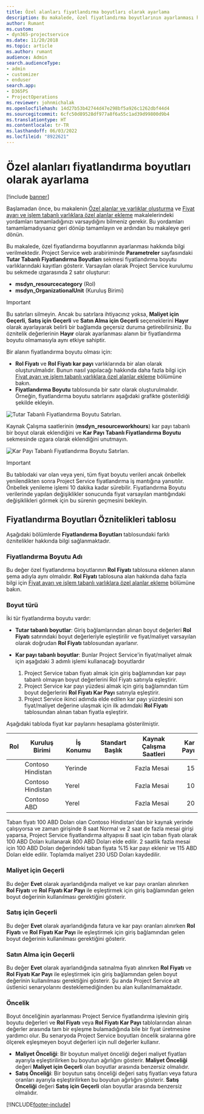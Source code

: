 ```yaml
---
title: Özel alanları fiyatlandırma boyutları olarak ayarlama
description: Bu makalede, özel fiyatlandırma boyutlarının ayarlanması hakkında bilgi verilmektedir.
author: Rumant
ms.custom:
- dyn365-projectservice
ms.date: 11/20/2018
ms.topic: article
ms.author: rumant
audience: Admin
search.audienceType:
- admin
- customizer
- enduser
search.app:
- D365PS
- ProjectOperations
ms.reviewer: johnmichalak
ms.openlocfilehash: 14d27b53b42744d47e298bf5a926c1262dbf44d4
ms.sourcegitcommit: 6cfc50d89528df977a8f6a55c1ad39d99800d9b4
ms.translationtype: HT
ms.contentlocale: tr-TR
ms.lasthandoff: 06/03/2022
ms.locfileid: "8922621"
---
```

# <a name="setting-up-custom-fields-as-pricing-dimensions"></a>Özel alanları fiyatlandırma boyutları olarak ayarlama 

[!include [banner](../includes/psa-now-project-operations.md)]

Başlamadan önce, bu makalenin [Özel alanlar ve varlıklar oluşturma](create-custom-fields-entities.md) ve [Fiyat ayarı ve işlem tabanlı varlıklara özel alanlar ekleme](field-references.md) makalelerindeki yordamları tamamladığınızı varsaydığını bilmeniz gerekir. Bu yordamları tamamlamadıysanız geri dönüp tamamlayın ve ardından bu makaleye geri dönün. 

Bu makalede, özel fiyatlandırma boyutlarının ayarlanması hakkında bilgi verilmektedir. Project Service web arabiriminde **Parametreler** sayfasındaki **Tutar Tabanlı Fiyatlandırma Boyutları** sekmesi fiyatlandırma boyutu varlıklarındaki kayıtları gösterir. Varsayılan olarak Project Service kurulumu bu sekmede ızgarasında 2 satır oluşturur:

- **msdyn_resourcecategory** (Rol)
- **msdyn_OrganizationalUnit** (Kuruluş Birimi)

> [!IMPORTANT]
> Bu satırları silmeyin. Ancak bu satırlara ihtiyacınız yoksa, **Maliyet için Geçerli**, **Satış için Geçerli** ve **Satın Alma için Geçerli** seçeneklerini **Hayır** olarak ayarlayarak belirli bir bağlamda geçersiz duruma getirebilirsiniz. Bu öznitelik değerlerinin **Hayır** olarak ayarlanması alanın bir fiyatlandırma boyutu olmamasıyla aynı etkiye sahiptir.

Bir alanın fiyatlandırma boyutu olması için:

- **Rol Fiyatı** ve **Rol Fiyatı kar payı** varlıklarında bir alan olarak oluşturulmalıdır. Bunun nasıl yapılacağı hakkında daha fazla bilgi için [Fiyat ayarı ve işlem tabanlı varlıklara özel alanlar ekleme](field-references.md) bölümüne bakın.
- **Fiyatlandırma Boyutu** tablosunda bir satır olarak oluşturulmalıdır. Örneğin, fiyatlandırma boyutu satırlarını aşağıdaki grafikte gösterildiği şekilde ekleyin. 

![Tutar Tabanlı Fiyatlandırma Boyutu Satırları.](media/Amt-based-PD.png)

Kaynak Çalışma saatlerinin (**msdyn_resourceworkhours**) kar payı tabanlı bir boyut olarak eklendiğini ve **Kar Payı Tabanlı Fiyatlandırma Boyutu** sekmesinde ızgara olarak eklendiğini unutmayın.

![Kar Payı Tabanlı Fiyatlandırma Boyutu Satırları.](media/Markup-based-PD.png)

> [!IMPORTANT]
> Bu tablodaki var olan veya yeni, tüm fiyat boyutu verileri ancak önbellek yenilendikten sonra Project Service fiyatlandırma iş mantığına yansıtılır. Önbellek yenileme işlemi 10 dakika kadar sürebilir. Fiyatlandırma Boyutu verilerinde yapılan değişiklikler sonucunda fiyat varsayılan mantığındaki değişiklikleri görmek için bu sürenin geçmesini bekleyin.


## <a name="attributes-of-the-pricing-dimensions-table"></a>Fiyatlandırma Boyutları Öznitelikleri tablosu
Aşağıdaki bölümlerde **Fiyatlandırma Boyutları** tablosundaki farklı öznitelikler hakkında bilgi sağlanmaktadır.

### <a name="pricing-dimension-name"></a>Fiyatlandırma Boyutu Adı
Bu değer özel fiyatlandırma boyutlarının **Rol Fiyatı** tablosuna eklenen alanın şema adıyla aynı olmalıdır. **Rol Fiyatı** tablosuna alan hakkında daha fazla bilgi için [Fiyat ayarı ve işlem tabanlı varlıklara özel alanlar ekleme](field-references.md) bölümüne bakın.

### <a name="type-of-dimension"></a>Boyut türü
İki tür fiyatlandırma boyutu vardır:
  
  - **Tutar tabanlı boyutlar**: Giriş bağlamlarından alınan boyut değerleri **Rol Fiyatı** satırındaki boyut değerleriyle eşleştirilir ve fiyat/maliyet varsayılan olarak doğrudan **Rol Fiyatı** tablosundan ayarlanır.
  - **Kar payı tabanlı boyutlar**: Bunlar Project Service'in fiyat/maliyet almak için aşağıdaki 3 adımlı işlemi kullanacağı boyutlardır
 
    1. Project Service taban fiyatı almak için giriş bağlamından kar payı tabanlı olmayan boyut değerlerini Rol Fiyatı satırıyla eşleştirir.
    2. Project Service kar payı yüzdesi almak için giriş bağlamından tüm boyut değerlerini **Rol Fiyatı Kar Payı** satırıyla eşleştirir.
    3. Project Service ikinci adımda elde edilen kar payı yüzdesini son fiyat/maliyet değerine ulaşmak için ilk adımdaki **Rol Fiyatı** tablosundan alınan taban fiyatla eşleştirir.
   
   Aşağıdaki tabloda fiyat kar paylarını hesaplama gösterilmiştir.
  
| Rol        | Kuruluş Birimi    |İş Konumu      |Standart Başlık      |Kaynak Çalışma Saatleri      |  Kar Payı|
| ------------|-------------|-------------------|--------------------|-------------------------|--------:|
|             | Contoso Hindistan|Yerinde            |                    |Fazla Mesai                 |15     |
|             | Contoso Hindistan|Yerel             |                    |Fazla Mesai                 |10     |
|             | Contoso ABD   |Yerel             |                    |Fazla Mesai                 |20     |


Taban fiyatı 100 ABD Doları olan Contoso Hindistan'dan bir kaynak yerinde çalışıyorsa ve zaman girişinde 8 saat Normal ve 2 saat de fazla mesai girişi yaparsa, Project Service fiyatlandırma altyapısı 8 saat için taban fiyatı olarak 100 ABD Doları kullanarak 800 ABD Doları elde edilir. 2 saatlik fazla mesai için 100 ABD Doları değerindeki taban fiyata %15 kar payı eklenir ve 115 ABD Doları elde edilir. Toplamda maliyet 230 USD Doları kaydedilir.

### <a name="applicable-to-cost"></a>Maliyet için Geçerli 
Bu değer **Evet** olarak ayarlandığında maliyet ve kar payı oranları alınırken **Rol Fiyatı** ve **Rol Fiyatı Kar Payı** ile eşleştirmek için giriş bağlamından gelen boyut değerinin kullanılması gerektiğini gösterir.

### <a name="applicable-to-sales"></a>Satış için Geçerli
Bu değer **Evet** olarak ayarlandığında fatura ve kar payı oranları alınırken **Rol Fiyatı** ve **Rol Fiyatı Kar Payı** ile eşleştirmek için giriş bağlamından gelen boyut değerinin kullanılması gerektiğini gösterir.

### <a name="applicable-to-purchase"></a>Satın Alma için Geçerli
Bu değer **Evet** olarak ayarlandığında satınalma fiyatı alınırken **Rol Fiyatı** ve **Rol Fiyatı Kar Payı** ile eşleştirmek için giriş bağlamından gelen boyut değerinin kullanılması gerektiğini gösterir. Şu anda Project Service alt üstlenici senaryolarını desteklemediğinden bu alan kullanılmamaktadır. 

### <a name="priority"></a>Öncelik
Boyut önceliğinin ayarlanması Project Service fiyatlandırma işlevinin giriş boyutu değerleri ve **Rol Fiyatı** veya **Rol Fiyatı Kar Payı** tablolarından alınan değerler arasında tam bir eşleşme bulamadığında bile bir fiyat üretmesine yardımcı olur. Bu senaryoda Project Service boyutları öncelik sıralarına göre ölçerek eşleşmeyen boyut değerleri için null değerler kullanır.

- **Maliyet Önceliği**: Bir boyutun maliyet önceliği değeri maliyet fiyatları ayarıyla eşleştirilirken bu boyutun ağırlığını gösterir. **Maliyet Önceliği** değeri **Maliyet için Geçerli** olan boyutlar arasında benzersiz olmalıdır.
- **Satış Önceliği**: Bir boyutun satış önceliği değeri satış fiyatları veya fatura oranları ayarıyla eşleştirilirken bu boyutun ağırlığını gösterir. **Satış Önceliği** değeri **Satış için Geçerli** olan boyutlar arasında benzersiz olmalıdır.


[!INCLUDE[footer-include](../includes/footer-banner.md)]
